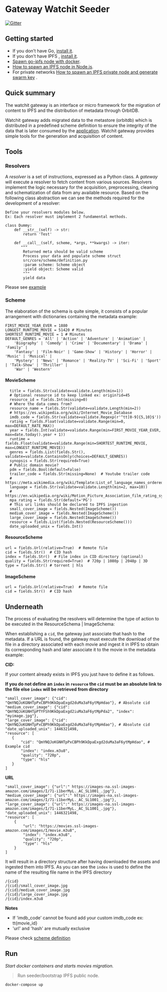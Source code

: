 # Gateway Watchit Seeder

[![Gitter](https://badges.gitter.im/watchit-app/community.svg)](https://gitter.im/watchit-app/community?utm_source=badge&utm_medium=badge&utm_campaign=pr-badge)

## Getting started

* If you don’t have Go, [install it](https://golang.org/doc/install).
* If you don’t have IPFS , [install it](https://github.com/ipfs/go-ipfs#install).
* [Spawn go-ipfs node with docker](https://mrh.io/ipfs_docker/).
* [How to spawn an IPFS node in Node.js](https://mrh.io/2018-01-24-pushing-limits-ipfs-orbitdb/).
* For private networks [How to spawn an IPFS private node and generate swarm key](https://mrh.io/ipfs-private-networks/)
  .

## Quick summary

The watchit gateway is an interface or micro framework for the migration of content to IPFS and the distribution of
metadata through OrbitDB.

Watchit gateway adds migrated data to the metastore (orbitdb) which is distributed in a predefined scheme definition to
ensure the integrity of the data that is later consumed by
the [application](https://github.com/ZorrillosDev/watchit-desktop). Watchit gateway provides simple tools for the
generation and acquisition of content.

## Tools

### Resolvers

A _resolver_ is a set of instructions, expressed as a Python class. A _gateway_ will execute a resolver to fetch content
from various sources. Resolvers implement the logic necessary for the acquisition, preprocessing, cleaning and
schematization of data from any available resource. Based on the following class abstraction we can see the methods
required for the development of a resolver:

~~~~
Define your resolvers modules below.
Ex: Each resolver must implement 2 fundamental methods.

class Dummy:
    def __str__(self) -> str:
        return 'Test'

    def __call__(self, scheme, *args, **kwargs) -> iter:
       """
        Returned meta should be valid scheme
        Process your data and populate scheme struct
        src/core/scheme/definition.py
        :param scheme: Scheme object
        :yield object: Scheme valid
        """
        yield data
~~~~

Please see [example](https://github.com/ZorrillosDev/watchit-gateway/blob/master/resolvers/dummy/dummy.py)

### Scheme

The elaboration of the schema is quite simple, it consists of a popular arrangement with dictionaries containing the
metadata example:

```
FIRST_MOVIE_YEAR_EVER = 1880
LONGEST_RUNTIME_MOVIE = 51420 # Minutes
SHORTEST_RUNTIME_MOVIE = 1 # Minutes
DEFAULT_GENRES = 'All' | 'Action' | 'Adventure' | 'Animation' | 
    'Biography' | 'Comedy' | 'Crime' | 'Documentary' | 'Drama' | 'Family' |
    'Fantasy' | 'Film-Noir' | 'Game-Show' | 'History' | 'Horror' | 'Music' | 'Musical' |
    'Mystery' | 'News' | 'Romance' | 'Reality-TV' | 'Sci-Fi' | 'Sport' | 'Talk-Show' | 'Thriller' | 
    'War' | 'Western'  
```

#### MovieScheme

```
  title = fields.Str(validate=validate.Length(min=1))
  # Optional resource id to keep linked ex: origin?id=45
  resource_id = fields.Int(missing=0)
  # Where the data comes from?
  resource_name = fields.Str(validate=validate.Length(min=2))
  # https://es.wikipedia.org/wiki/Internet_Movie_Database
  imdb_code = fields.Str(validate=validate.Regexp(r'^tt[0-9]{5,10}$'))
  rating = fields.Float(validate=validate.Range(min=0, max=DEFAULT_RATE_MAX))
  year = fields.Int(validate=validate.Range(min=FIRST_MOVIE_YEAR_EVER, max=date.today().year + 1))
  runtime = fields.Float(validate=validate.Range(min=SHORTEST_RUNTIME_MOVIE, max=LONGEST_RUNTIME_MOVIE))
  genres = fields.List(fields.Str(), validate=validate.ContainsOnly(choices=DEFAULT_GENRES))
  synopsis = fields.Str(required=True)
  # Public domain movie?
  pdm = fields.Bool(default=False)
  trailer_code = fields.Str(missing=None)  # Youtube trailer code
  # https://meta.wikimedia.org/wiki/Template:List_of_language_names_ordered_by_code
  language = fields.Str(validate=validate.Length(min=2, max=10))
  # https://en.wikipedia.org/wiki/Motion_Picture_Association_film_rating_system
  mpa_rating = fields.Str(default='PG')
  # This uri links should be declared to IPFS ingestion
  small_cover_image = fields.Nested(ImageScheme())
  medium_cover_image = fields.Nested(ImageScheme())
  large_cover_image = fields.Nested(ImageScheme())
  resource = fields.List(fields.Nested(ResourceScheme()))
  date_uploaded_unix = fields.Int()
```

#### ResourceScheme

    url = fields.Url(relative=True)  # Remote file
    cid = fields.Str()  # CID hash 
    index = fields.Str()  # File index in CID directory (optional)
    quality = fields.Str(required=True)  # 720p | 1080p | 2048p | 3D
    type = fields.Str() # torrent | hls

#### ImageScheme

    url = fields.Url(relative=True)  # Remote file
    cid = fields.Str()  # CID hash

## Underneath

The process of evaluating the resolvers will determine the type of action to be executed in the ResourceSchema |
ImageSchema:

When establishing a `cid`, the gateway just associate that hash to the metadata. If a URL is found, the gateway must
execute the download of the file in a directory associated with each movie and ingest it in IPFS to obtain its
corresponding hash and later associate it to the movie in the metadata example:

**CID:**

If your content already exists in IPFS you just have to define it as follows.

**If you do not define an `index` in `resource` the `cid` must be an absolute link to the file else 
`index` will be retrieved from directory**

 ```
"small_cover_image": {"cid": "QmYNQJoKGNHTpPxCBPh9KkDpaExgd2duMa3aF6ytMpHdao"}, # Absolute cid
"medium_cover_image": {"cid": "QmYNQJoKGNHTpPTYFSh9KkDpaExgd2iuMa3aF6ytMpPda2", "index": "myimage.jpg"},
"large_cover_image": {"cid": "QmYNQJoKGNHTpPxCBPh9KkDpaExgd2duMa3aF6ytMpHdao"}, # Absolute cid
"date_uploaded_unix": 1446321498,
"resource": [
    {
        "cid": "QmYNQJoKGNHTpPxCBPh9KkDpaExgd2duMa3aF6ytMpHdao", # Example cid
        "index": "index.m3u8", 
        "quality": "720p",
        "type": "hls"
    }
]

```

**URL**

```
"small_cover_image": {"url":" https://images-na.ssl-images-amazon.com/images/I/71-i1berMyL._AC_SL1001_.jpg"},
"medium_cover_image": {"url":" https://images-na.ssl-images-amazon.com/images/I/71-i1berMyL._AC_SL1001_.jpg"},
"large_cover_image": {"url":" https://images-na.ssl-images-amazon.com/images/I/71-i1berMyL._AC_SL1001_.jpg"},
"date_uploaded_unix": 1446321498,
"resource": [
    {
        "url": "https://movies.ssl-images-amazon.com/images/I/movie.m3u8",
        "index": "index.m3u8", 
        "quality": "720p",
        "type": "hls"
    }
]
```

It will result in a directory structure after having downloaded the assets and ingested them into IPFS. As you can
see the `index` is used to define the name of the resulting file name in the IPFS directory

```
/{cid}
/{cid}/small_cover_image.jpg
/{cid}/medium_cover_image.jpg
/{cid}/large_cover_image.jpg
/{cid}/index.m3u8

```

**Notes**

* If 'imdb_code' cannot be found add your custom imdb_code ex: tt{movie_id}
* 'url' and 'hash' are mutually exclusive

Please
check [scheme definition](https://github.com/ZorrillosDev/watchit-gateway/blob/master/src/core/scheme/definition.py)

## Run

*Start docker containers and starts movies migration.*
> Run seeder/bootstrap IPFS public node.

`docker-compose up`
